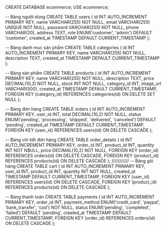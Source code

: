 CREATE DATABASE ecommerce;
USE ecommerce;

-- Bảng người dùng
CREATE TABLE users (
    id INT AUTO_INCREMENT PRIMARY KEY,
    name VARCHAR(255) NOT NULL,
    email VARCHAR(255) UNIQUE NOT NULL,
    password VARCHAR(255) NOT NULL,
    phone VARCHAR(20),
    address TEXT,
    role ENUM('customer', 'admin') DEFAULT 'customer',
    created_at TIMESTAMP DEFAULT CURRENT_TIMESTAMP
);

-- Bảng danh mục sản phẩm
CREATE TABLE categories (
    id INT AUTO_INCREMENT PRIMARY KEY,
    name VARCHAR(255) NOT NULL,
    description TEXT,
    created_at TIMESTAMP DEFAULT CURRENT_TIMESTAMP
);

-- Bảng sản phẩm
CREATE TABLE products (
    id INT AUTO_INCREMENT PRIMARY KEY,
    name VARCHAR(255) NOT NULL,
    description TEXT,
    price DECIMAL(10,2) NOT NULL,
    stock INT NOT NULL,
    category_id INT,
    image_url VARCHAR(500),
    created_at TIMESTAMP DEFAULT CURRENT_TIMESTAMP,
    FOREIGN KEY (category_id) REFERENCES categories(id) ON DELETE SET NULL
);

-- Bảng đơn hàng
CREATE TABLE orders (
    id INT AUTO_INCREMENT PRIMARY KEY,
    user_id INT,
    total DECIMAL(10,2) NOT NULL,
    status ENUM('pending', 'processing', 'shipped', 'delivered', 'canceled') DEFAULT 'pending',
    created_at TIMESTAMP DEFAULT CURRENT_TIMESTAMP,
    FOREIGN KEY (user_id) REFERENCES users(id) ON DELETE CASCADE
);

-- Bảng chi tiết đơn hàng
CREATE TABLE order_details (
    id INT AUTO_INCREMENT PRIMARY KEY,
    order_id INT,
    product_id INT,
    quantity INT NOT N$ULL,
    price DECIMAL(10,2) NOT NULL,
    FOREIGN KEY (order_id) REFERENCES orders(id) ON DELETE CASCADE,
    FOREIGN KEY (product_id) REFERENCES products(id) ON DELETE CASCADE
);
///////////
-- Bảng giỏ hàng
CREATE TABLE cart (
    id INT AUTO_INCREMENT PRIMARY KEY,
    user_id INT,
    product_id INT,
    quantity INT NOT NULL,
    created_at TIMESTAMP DEFAULT CURRENT_TIMESTAMP,
    FOREIGN KEY (user_id) REFERENCES users(id) ON DELETE CASCADE,
    FOREIGN KEY (product_id) REFERENCES products(id) ON DELETE CASCADE
);

-- Bảng thanh toán
CREATE TABLE payments (
    id INT AUTO_INCREMENT PRIMARY KEY,
    order_id INT,
    payment_method ENUM('credit_card', 'paypal', 'bank_transfer', 'cod') NOT NULL,
    status ENUM('pending', 'completed', 'failed') DEFAULT 'pending',
    created_at TIMESTAMP DEFAULT CURRENT_TIMESTAMP,
    FOREIGN KEY (order_id) REFERENCES orders(id) ON DELETE CASCADE
);
